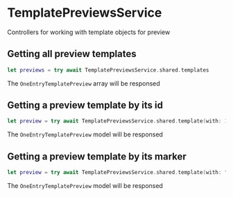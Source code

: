 # TemplatePreviewsService

Controllers for working with template objects for preview

## Getting all preview templates

```swift
let previews = try await TemplatePreviewsService.shared.templates
```
The ``OneEntryTemplatePreview`` array will be responsed

## Getting a preview template by its id

```swift
let preview = try await TemplatePreviewsService.shared.template(with: 1)
```

The ``OneEntryTemplatePreview`` model will be responsed

## Getting a preview template by its marker

```swift
let preview = try await TemplatePreviewsService.shared.template(with: "preview")
```

The ``OneEntryTemplatePreview`` model will be responsed
